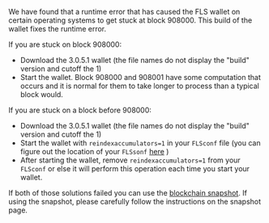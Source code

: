 We have found that a runtime error that has caused the FLS wallet on certain operating systems to get stuck at block 908000. This build of the wallet fixes the runtime error.

If you are stuck on block 908000:
- Download the 3.0.5.1 wallet (the file names do not display the "build" version and cutoff the 1)
- Start the wallet. Block 908000 and 908001 have some computation that occurs and it is normal for them to take longer to process than a typical block would.

If you are stuck on a block before 908000:
- Download the 3.0.5.1 wallet (the file names do not display the "build" version and cutoff the 1)
- Start the wallet with `reindexaccumulators=1` in your `FLSconf` file (you can figure out the location of your `FLSsonf` [here](https://FLSsseshdesk.com/support/solutions/articles/30000004664-where-are-my-wallet-dat-blockchain-and-configuration-conf-files-located-) )
- After starting the wallet, remove `reindexaccumulators=1` from your `FLSconf` or else it will perform this operation each time you start your wallet.

If both of those solutions failed you can use the [blockchain snapshot](http://178.254.23.111/~pub/FLS/Daily-Snapshots-Html/FLS-Daily-Snapshots.html). If using the snapshot, please carefully follow the instructions on the snapshot page.